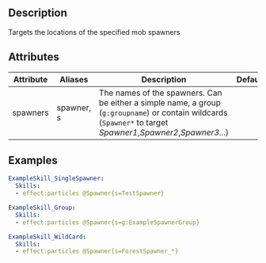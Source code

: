 ## Description
Targets the locations of the specified mob spawners


## Attributes
| Attribute | Aliases   | Description                                                          | Default |
|-----------|-----------|----------------------------------------------------------------------|---------|
| spawners  | spawner, s| The names of the spawners. Can be either a simple name, a group (`g:groupname`) or contain wildcards (`Spawner*` to target *Spawner1*,*Spawner2*,*Spawner3*...)                |         |


## Examples
```yaml
ExampleSkill_SingleSpawner:
  Skills:
  - effect:particles @Spawner{s=TestSpawner}
```
```yaml
ExampleSkill_Group:
  Skills:
  - effect:particles @Spawner{s=g:ExampleSpawnerGroup}
```
```yaml
ExampleSkill_WildCard:
  Skills:
  - effect:particles @Spawner{s=ForestSpawner_*}
```